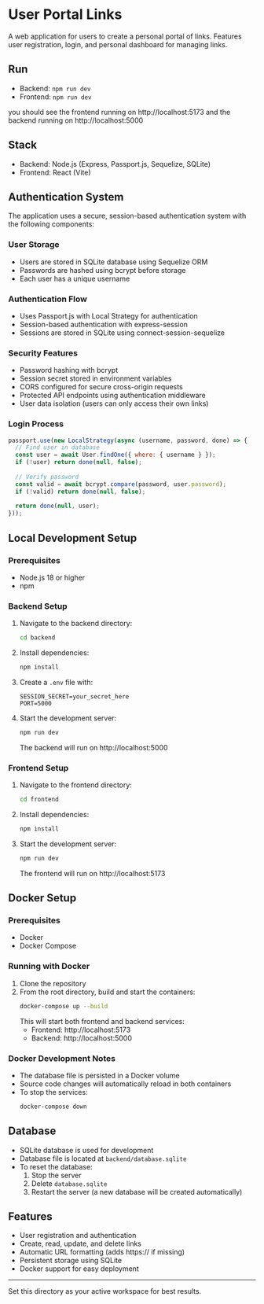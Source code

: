 # User Portal Links

A web application for users to create a personal portal of links. Features user registration, login, and personal dashboard for managing links.

## Run
- Backend: `npm run dev`
- Frontend: `npm run dev`

you should see the frontend running on http://localhost:5173 and the backend running on http://localhost:5000

## Stack
- Backend: Node.js (Express, Passport.js, Sequelize, SQLite)
- Frontend: React (Vite)

## Authentication System

The application uses a secure, session-based authentication system with the following components:

### User Storage
- Users are stored in SQLite database using Sequelize ORM
- Passwords are hashed using bcrypt before storage
- Each user has a unique username

### Authentication Flow
- Uses Passport.js with Local Strategy for authentication
- Session-based authentication with express-session
- Sessions are stored in SQLite using connect-session-sequelize

### Security Features
- Password hashing with bcrypt
- Session secret stored in environment variables
- CORS configured for secure cross-origin requests
- Protected API endpoints using authentication middleware
- User data isolation (users can only access their own links)

### Login Process
```javascript
passport.use(new LocalStrategy(async (username, password, done) => {
  // Find user in database
  const user = await User.findOne({ where: { username } });
  if (!user) return done(null, false);
  
  // Verify password
  const valid = await bcrypt.compare(password, user.password);
  if (!valid) return done(null, false);
  
  return done(null, user);
}));
```

## Local Development Setup

### Prerequisites
- Node.js 18 or higher
- npm

### Backend Setup
1. Navigate to the backend directory:
   ```bash
   cd backend
   ```
2. Install dependencies:
   ```bash
   npm install
   ```
3. Create a `.env` file with:
   ```
   SESSION_SECRET=your_secret_here
   PORT=5000
   ```
4. Start the development server:
   ```bash
   npm run dev
   ```
   The backend will run on http://localhost:5000

### Frontend Setup
1. Navigate to the frontend directory:
   ```bash
   cd frontend
   ```
2. Install dependencies:
   ```bash
   npm install
   ```
3. Start the development server:
   ```bash
   npm run dev
   ```
   The frontend will run on http://localhost:5173

## Docker Setup

### Prerequisites
- Docker
- Docker Compose

### Running with Docker
1. Clone the repository
2. From the root directory, build and start the containers:
   ```bash
   docker-compose up --build
   ```
   This will start both frontend and backend services:
   - Frontend: http://localhost:5173
   - Backend: http://localhost:5000

### Docker Development Notes
- The database file is persisted in a Docker volume
- Source code changes will automatically reload in both containers
- To stop the services:
  ```bash
  docker-compose down
  ```

## Database
- SQLite database is used for development
- Database file is located at `backend/database.sqlite`
- To reset the database:
  1. Stop the server
  2. Delete `database.sqlite`
  3. Restart the server (a new database will be created automatically)

## Features
- User registration and authentication
- Create, read, update, and delete links
- Automatic URL formatting (adds https:// if missing)
- Persistent storage using SQLite
- Docker support for easy deployment

---

Set this directory as your active workspace for best results.
